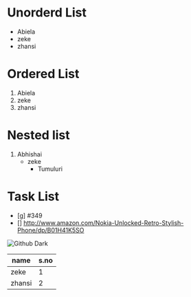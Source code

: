 # Unorderd List
- Abiela
- zeke
- zhansi

# Ordered List
1. Abiela
2. zeke
3. zhansi

# Nested list
1. Abhishai
   - zeke
     - Tumuluri

# Task List
- [g] #349
- [] http://www.amazon.com/Nokia-Unlocked-Retro-Stylish-Phone/dp/B01H41K5SO

![Github Dark](https://imgd.aeplcdn.com/664x374/n/wqebgta_1492265.jpg?q=85)

name|s.no
----|------
zeke|1
zhansi|2

